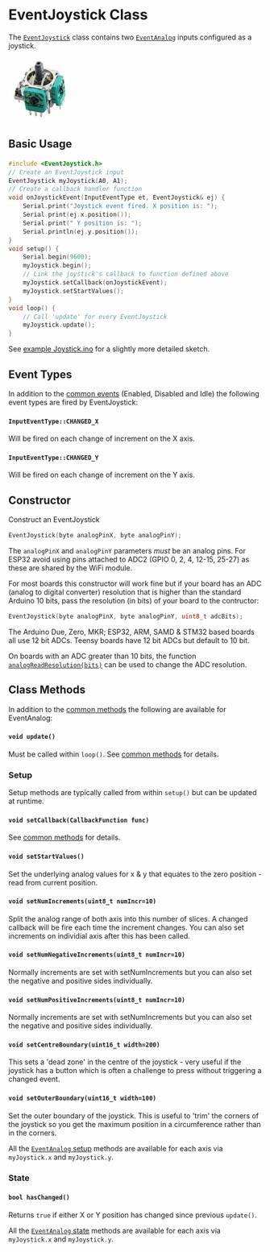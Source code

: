 # EventJoystick Class

The [`EventJoystick`](EventJoystick.md) class contains two [`EventAnalog`](EventAnalog.md) inputs configured as a joystick.

![button](../images/thumb-joystick.jpg)

## Basic Usage

```cpp
#include <EventJoystick.h>
// Create an EventJoystick input
EventJoystick myJoystick(A0, A1);
// Create a callback handler function
void onJoystickEvent(InputEventType et, EventJoystick& ej) {
    Serial.print("Joystick event fired. X position is: ");
    Serial.print(ej.x.position());
    Serial.print(" Y position is: ");
    Serial.println(ej.y.position());
}
void setup() {
    Serial.begin(9600);
    myJoystick.begin();
    // Link the joystick's callback to function defined above
    myJoystick.setCallback(onJoystickEvent);
    myJoystick.setStartValues();
}
void loop() {
    // Call 'update' for every EventJoystick
    myJoystick.update();
}
```

See [example Joystick.ino](../examples/Joystick/Joystick.ino) for a slightly more detailed sketch.


## Event Types

In addition to the [common events](Common.md#common-events) (Enabled, Disabled and Idle) the following event types are fired by EventJoystick:


#### `InputEventType::CHANGED_X` 
Will be fired on each change of increment on the X axis.

#### `InputEventType::CHANGED_Y` 
Will be fired on each change of increment on the Y axis.


## Constructor

Construct an EventJoystick
```cpp
EventJoystick(byte analogPinX, byte analogPinY);
```

The `analogPinX` and `analogPinY` parameters *must* be an analog pins. For ESP32 avoid using pins attached to ADC2 (GPIO 0, 2, 4, 12-15, 25-27) as these are shared by the WiFi module.

For most boards this constructor will work fine but if your board has an ADC (analog to digital converter) resolution that is higher than the standard Arduino 10 bits, pass the resolution (in bits) of your board to the contructor:

```cpp
EventJoystick(byte analogPinX, byte analogPinY, uint8_t adcBits);
```
The Arduino Due, Zero, MKR; ESP32, ARM, SAMD & STM32 based boards all use 12 bit ADCs. Teensy boards have 12 bit ADCs but default to 10 bit.

On boards with an ADC greater than 10 bits, the function [`analogReadResolution(bits)`](https://docs.arduino.cc/language-reference/en/functions/analog-io/analogReadResolution/) can be used to change the ADC resolution.

## Class Methods

In addition to the [common methods](Common.md#common-methods) the following are available for EventAnalog:

#### `void update()`

Must be called within `loop()`. See [common methods](Common.md#void-update) for details.


### Setup

Setup methods are typically called from within `setup()` but can be updated at runtime.

#### `void setCallback(CallbackFunction func)`

See [common methods](Common.md#void-setcallbackcallbackfunction-func) for details.


#### `void setStartValues()`
Set the underlying analog values for x & y that equates to the zero position - read from current position.

#### `void setNumIncrements(uint8_t numIncr=10)`
Split the analog range of both axis into this number of slices. A changed callback will be fire each time the increment changes. You can also set increments on individial axis after this has been called.

#### `void setNumNegativeIncrements(uint8_t numIncr=10)`
Normally increments are set with setNumIncrements but you can also set the negative and positive sides individually.

#### `void setNumPositiveIncrements(uint8_t numIncr=10)`
Normally increments are set with setNumIncrements but you can also set the negative and positive sides individually.

#### `void setCentreBoundary(uint16_t width=200)`
This sets a 'dead zone' in the centre of the joystick - very useful if the joystick has a button which is often a challenge to press without triggering a changed event.


#### `void setOuterBoundary(uint16_t width=100)`
Set the outer boundary of the joystick. This is useful to 'trim' the corners of the joystick so you get the maximum position in a circumference rather than in the corners.


All the [`EventAnalog` setup](EventAnalog.md#setup) methods are available for each axis via `myJoystick.x` and `myJoystick.y`.

### State


#### `bool hasChanged()`
Returns `true` if either X or Y position has changed since previous `update()`.

All the [`EventAnalog` state](EventAnalog.md#state) methods are available for each axis via `myJoystick.x` and `myJoystick.y`.
